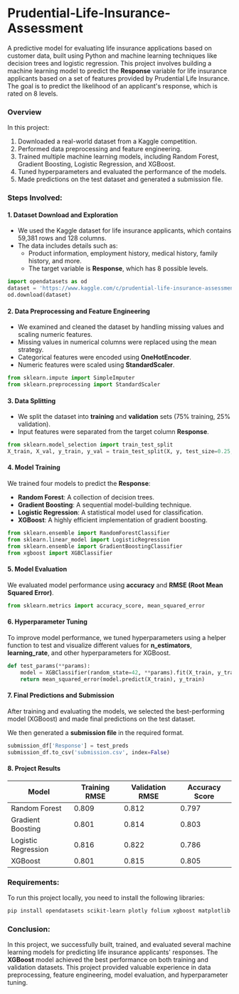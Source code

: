 # Prudential-Life-Insurance-Assessment
A predictive model for evaluating life insurance applications based on customer data, built using Python and machine learning techniques like decision trees and logistic regression. This project involves building a machine learning model to predict the **Response** variable for life insurance applicants based on a set of features provided by Prudential Life Insurance. The goal is to predict the likelihood of an applicant's response, which is rated on 8 levels. 

### Overview
In this project:
1. Downloaded a real-world dataset from a Kaggle competition.
2. Performed data preprocessing and feature engineering.
3. Trained multiple machine learning models, including Random Forest, Gradient Boosting, Logistic Regression, and XGBoost.
4. Tuned hyperparameters and evaluated the performance of the models.
5. Made predictions on the test dataset and generated a submission file.

### Steps Involved:

#### 1. Dataset Download and Exploration
- We used the Kaggle dataset for life insurance applicants, which contains 59,381 rows and 128 columns.
- The data includes details such as:
  - Product information, employment history, medical history, family history, and more.
  - The target variable is **Response**, which has 8 possible levels.

```python
import opendatasets as od
dataset = 'https://www.kaggle.com/c/prudential-life-insurance-assessment'
od.download(dataset)
```

#### 2. Data Preprocessing and Feature Engineering
- We examined and cleaned the dataset by handling missing values and scaling numeric features.
- Missing values in numerical columns were replaced using the mean strategy.
- Categorical features were encoded using **OneHotEncoder**.
- Numeric features were scaled using **StandardScaler**.

```python
from sklearn.impute import SimpleImputer
from sklearn.preprocessing import StandardScaler
```

#### 3. Data Splitting
- We split the dataset into **training** and **validation** sets (75% training, 25% validation).
- Input features were separated from the target column **Response**.

```python
from sklearn.model_selection import train_test_split
X_train, X_val, y_train, y_val = train_test_split(X, y, test_size=0.25, random_state=42)
```

#### 4. Model Training
We trained four models to predict the **Response**:
- **Random Forest**: A collection of decision trees.
- **Gradient Boosting**: A sequential model-building technique.
- **Logistic Regression**: A statistical model used for classification.
- **XGBoost**: A highly efficient implementation of gradient boosting.

```python
from sklearn.ensemble import RandomForestClassifier
from sklearn.linear_model import LogisticRegression
from sklearn.ensemble import GradientBoostingClassifier
from xgboost import XGBClassifier
```

#### 5. Model Evaluation
We evaluated model performance using **accuracy** and **RMSE (Root Mean Squared Error)**.

```python
from sklearn.metrics import accuracy_score, mean_squared_error
```

#### 6. Hyperparameter Tuning
To improve model performance, we tuned hyperparameters using a helper function to test and visualize different values for **n_estimators**, **learning_rate**, and other hyperparameters for XGBoost.

```python
def test_params(**params):
    model = XGBClassifier(random_state=42, **params).fit(X_train, y_train)
    return mean_squared_error(model.predict(X_train), y_train)
```

#### 7. Final Predictions and Submission
After training and evaluating the models, we selected the best-performing model (XGBoost) and made final predictions on the test dataset.

We then generated a **submission file** in the required format.

```python
submission_df['Response'] = test_preds
submission_df.to_csv('submission.csv', index=False)
```

#### 8. Project Results

| Model               | Training RMSE | Validation RMSE | Accuracy Score |
|---------------------|---------------|-----------------|----------------|
| Random Forest       | 0.809         | 0.812           | 0.797          |
| Gradient Boosting   | 0.801         | 0.814           | 0.803          |
| Logistic Regression | 0.816         | 0.822           | 0.786          |
| XGBoost             | 0.801         | 0.815           | 0.805          |

### Requirements:
To run this project locally, you need to install the following libraries:

```bash
pip install opendatasets scikit-learn plotly folium xgboost matplotlib seaborn jupyter
```

### Conclusion:
In this project, we successfully built, trained, and evaluated several machine learning models for predicting life insurance applicants' responses. The **XGBoost** model achieved the best performance on both training and validation datasets. This project provided valuable experience in data preprocessing, feature engineering, model evaluation, and hyperparameter tuning.
